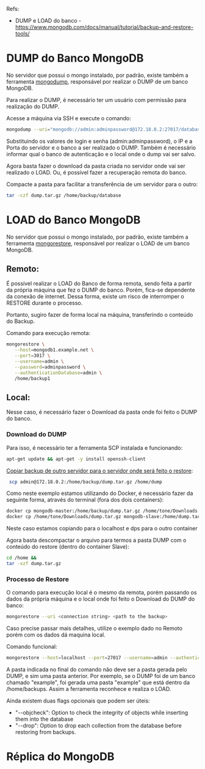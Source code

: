 Refs:

- DUMP e LOAD do banco - https://www.mongodb.com/docs/manual/tutorial/backup-and-restore-tools/

# DUMP do Banco MongoDB

No servidor que possui o mongo instalado, por padrão, existe também a ferramenta [mongodump](https://www.mongodb.com/docs/database-tools/mongodump/#mongodb-binary-bin.mongodump), responsável por realizar o DUMP de um banco MongoDB.

Para realizar o DUMP, é necessário ter um usuário com permissão para realização do DUMP.

Acesse a máquina via SSH e execute o comando:

```bash
mongodump --uri="mongodb://admin:adminpassword@172.18.0.2:27017/database" --out="/home/backup" --authenticationDatabase admin
```

Substituindo os valores de login e senha (admin:adminpassword), o IP e a Porta do servidor e o banco a ser realizado o DUMP.
Também é necessário informar qual o banco de autenticação e o local onde o dump vai ser salvo.

Agora basta fazer o download da pasta criada no servidor onde vai ser realizado o LOAD.
Ou, é possível fazer a recuperação remota do banco.

Compacte a pasta para facilitar a transferência de um servidor para o outro:

```bash
tar -czf dump.tar.gz /home/backup/database
```

# LOAD do Banco MongoDB

No servidor que possui o mongo instalado, por padrão, existe também a ferramenta [mongorestore](https://www.mongodb.com/docs/database-tools/mongorestore/#mongodb-binary-bin.mongorestore), responsável por realizar o LOAD de um banco MongoDB.

## Remoto:

É possível realizar o LOAD do Banco de forma remota, sendo feita a partir da própria máquina que fez o DUMP do banco. Porém, fica-se dependente da conexão de internet. Dessa forma, existe um risco de interromper o RESTORE durante o processo.

Portanto, sugiro fazer de forma local na máquina, transferindo o conteúdo do Backup.

Comando para execução remota:

```bash
mongorestore \
   --host=mongodb1.example.net \
   --port=3017 \
   --username=admin \
   --password=adminpassword \
   --authenticationDatabase=admin \
   /home/backup1
```

## Local:

Nesse caso, é necessário fazer o Download da pasta onde foi feito o DUMP do banco.

### Download do DUMP

Para isso, é necessário ter a ferramenta SCP instalada e funcionando:

```bash
apt-get update && apt-get -y install openssh-client
```

[Copiar backup de outro servidor para o servidor onde será feito o restore](https://www.linode.com/docs/guides/how-to-use-scp/#how-to-transfer-files-from-a-remote-system-to-a-local-system-using-scp):

```bash
 scp admin@172.18.0.2:/home/backup/dump.tar.gz /home/dump
```

Como neste exemplo estamos utilizando do Docker, é necessário fazer da seguinte forma, através do terminal (fora dos dois containers):

```bash
docker cp mongodb-master:/home/backup/dump.tar.gz /home/tone/Downloads &&
docker cp /home/tone/Downloads/dump.tar.gz mongodb-slave:/home/dump.tar.gz
```

Neste caso estamos copiando para o localhost e dps para o outro container

Agora basta descompactar o arquivo para termos a pasta DUMP com o conteúdo do restore (dentro do container Slave):

```bash
cd /home &&
tar -xzf dump.tar.gz
```

### Processo de Restore

O comando para execução local é o mesmo da remota, porém passando os dados da própria máquina e o local onde foi feito o Download do DUMP do banco:

```bash
mongorestore --uri <connection string> <path to the backup>
```

Caso precise passar mais detalhes, utilize o exemplo dado no Remoto porém com os dados dá maquina local.

Comando funcional:

```bash
mongorestore --host=localhost --port=27017 --username=admin --authenticationDatabase=admin /home/backups
```
A pasta indicada no final do comando não deve ser a pasta gerada pelo DUMP, e sim uma pasta anterior. Por exemplo, se o DUMP foi de um banco chamado "example", foi gerada uma pasta "example" que está dentro da /home/backups. Assim a ferramenta reconhece e realiza o LOAD.

Ainda existem duas flags opcionais que podem ser úteis:
- "--objcheck": Option to check the integrity of objects while inserting them into the database
- "--drop": Option to drop each collection from the database before restoring from backups.

# Réplica do MongoDB
